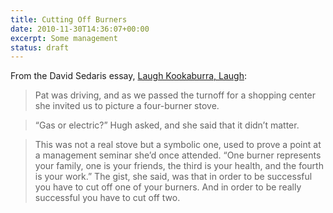 ```yaml
---
title: Cutting Off Burners
date: 2010-11-30T14:36:07+00:00
excerpt: Some management
status: draft
---
```



From the David Sedaris essay, [Laugh Kookaburra, Laugh](http://www.newyorker.com/reporting/2009/08/24/090824fa_fact_sedaris#ixzz16mCMhw1j):


> Pat was driving, and as we passed the turnoff for a shopping center she invited us to picture a four-burner stove.

> “Gas or electric?” Hugh asked, and she said that it didn’t matter.

> This was not a real stove but a symbolic one, used to prove a point at a management seminar she’d once attended. “One burner represents your family, one is your friends, the third is your health, and the fourth is your work.” The gist, she said, was that in order to be successful you have to cut off one of your burners. And in order to be really successful you have to cut off two.
